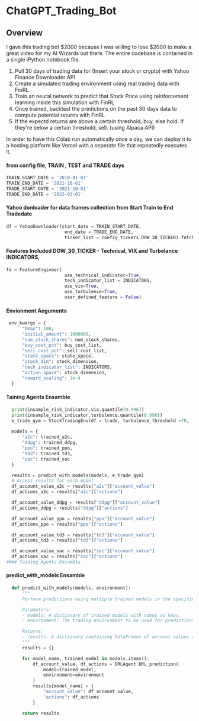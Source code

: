 # ChatGPT_Trading_Bot


## Overview

I gave this trading bot $2000 because I was willing to lose $2000 to make a great video for my AI Wizards out there. The entire codebase is contained in a single iPython notebook file.

1. Pull 30 days of trading data for (Insert your stock or crypto) with Yahoo Finance Downloader API
2. Create a simulated trading environment using real trading data with FinRL
3. Train an neural network to predict that Stock Price using reinforcement learning inside this simulation with FinRL
4. Once trained, backtest the predictions on the past 30 days data to compute potential returns with FinRL
5. If the expectd returns are above a certain threshold, buy, else hold. If they're below a certain threshold, sell. (using Alpaca API)

In order to have this Colab run automatically once a day, we can deploy it to a hosting platform like Vercel with a seperate file that repeatedly executes it. 

#### from config file, TRAIN , TEST and TRADE days
```python
TRAIN_START_DATE = '2010-01-01'
TRAIN_END_DATE = '2021-10-01'
TRADE_START_DATE = '2021-10-01'
TRADE_END_DATE = '2023-03-01'
```
#### Yahoo donloader for data frames collection from Start Train to End Tradedate
```python
df = YahooDownloader(start_date = TRAIN_START_DATE,
                      end_date = TRADE_END_DATE,
                      ticker_list = config_tickers.DOW_30_TICKER).fetch_data()
```     
#### Features Included DOW_30_TICKER - Technical, VIX and Turbelance INDICATORS, 
```python
fe = FeatureEngineer(
                      use_technical_indicator=True,
                      tech_indicator_list = INDICATORS,
                      use_vix=True,
                      use_turbulence=True,
                      user_defined_feature = False)
```  
#### Envionment Aeguments
```python
 env_kwargs = {
      "hmax": 100,
      "initial_amount": 1000000,
      "num_stock_shares": num_stock_shares,
      "buy_cost_pct": buy_cost_list,
      "sell_cost_pct": sell_cost_list,
      "state_space": state_space,
      "stock_dim": stock_dimension,
      "tech_indicator_list": INDICATORS,
      "action_space": stock_dimension,
      "reward_scaling": 1e-4
  }
  ```
#### Taining Agents Ensamble
```python
  print(insample_risk_indicator.vix.quantile(0.996))
  print(insample_risk_indicator.turbulence.quantile(0.996))
  e_trade_gym = StockTradingEnv(df = trade, turbulence_threshold =70,  risk_indicator_col='vix', **env_kwargs)
  
  models = {
      "a2c": trained_a2c,
      "ddpg": trained_ddpg,
      "ppo": trained_ppo,
      "td3": trained_td3,
      "sac": trained_sac
  }

  results = predict_with_models(models, e_trade_gym)
  # Access results for each model
  df_account_value_a2c = results["a2c"]["account_value"]
  df_actions_a2c = results["a2c"]["actions"]

  df_account_value_ddpg = results["ddpg"]["account_value"]
  df_actions_ddpg = results["ddpg"]["actions"]

  df_account_value_ppo = results["ppo"]["account_value"]
  df_actions_ppo = results["ppo"]["actions"]

  df_account_value_td3 = results["td3"]["account_value"]
  df_actions_td3 = results["td3"]["actions"]

  df_account_value_sac = results["sac"]["account_value"]
  df_actions_sac = results["sac"]["actions"]
#### Taining Agents Ensamble
```
#### predict_with_models Ensamble
```python
  def predict_with_models(models, environment):
      """
      Perform predictions using multiple trained models in the specified environment.

      Parameters:
      - models: A dictionary of trained models with names as keys.
      - environment: The trading environment to be used for predictions.

      Returns:
      - results: A dictionary containing DataFrames of account values and actions for each model.
      """
      results = {}

      for model_name, trained_model in models.items():
          df_account_value, df_actions = DRLAgent.DRL_prediction(
              model=trained_model,
              environment=environment
          )
          results[model_name] = {
              "account_value": df_account_value,
              "actions": df_actions
          }

      return results

```